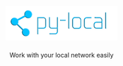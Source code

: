 <h1 align="center">
    <img src="logo.png" width="50%">
</h1>

<p align="center">
    Work with your local network easily
</p>
